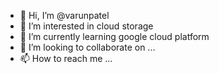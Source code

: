 - 👋 Hi, I’m @varunpatel
- 👀 I’m interested in cloud storage
- 🌱 I’m currently learning google cloud platform
- 💞️ I’m looking to collaborate on ...
- 📫 How to reach me ...

<!---
Gandevarun/Gandevarun is a ✨ special ✨ repository because its `README.md` (this file) appears on your GitHub profile.
You can click the Preview link to take a look at your changes.
--->
